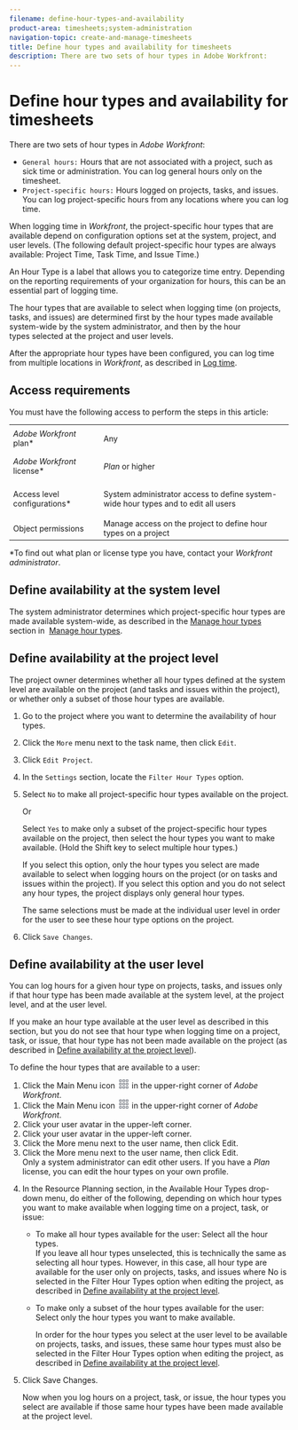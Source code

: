 ```yaml
---
filename: define-hour-types-and-availability
product-area: timesheets;system-administration
navigation-topic: create-and-manage-timesheets
title: Define hour types and availability for timesheets
description: There are two sets of hour types in Adobe Workfront:
---
```


# Define hour types and availability for timesheets

There are two sets of hour types in *Adobe Workfront*:

* `General hours:` Hours that are not associated with a project, such as sick time or administration. You can log general hours only on the timesheet.
* `Project-specific hours:` Hours logged on projects, tasks, and issues. You can log project-specific hours from any&nbsp;locations where you can log time.

When logging&nbsp;time in *Workfront*, the project-specific hour types that are available depend on configuration options set at the system, project, and user levels. (The following default project-specific hour types are always available: Project Time, Task Time, and Issue Time.)

An Hour Type is a label that allows you&nbsp;to categorize time entry. Depending on the reporting requirements of your organization for hours, this can&nbsp;be an essential part of logging time.

The hour types that are available to select when logging time (on projects, tasks, and issues) are determined first by the hour types made available system-wide by the system administrator, and then by the hour types&nbsp;selected at the project and user levels.

After the appropriate hour types have been configured, you can log time from multiple locations in *Workfront*, as described in [Log time](../../timesheets/create-and-manage-timesheets/log-time.md).

## Access requirements

You must have the following access to perform the steps in this article:

<table cellspacing="0"> 
 <col> 
 </col> 
 <col> 
 </col> 
 <tbody> 
  <tr> 
   <td role="rowheader"><em>Adobe Workfront</em> plan*</td> 
   <td> <p>Any</p> </td> 
  </tr> 
  <tr> 
   <td role="rowheader"><em>Adobe Workfront</em> license*</td> 
   <td> <p><em>Plan</em> or higher</p> </td> 
  </tr> 
  <tr> 
   <td role="rowheader">Access level configurations*</td> 
   <td> <p>System administrator access to define system-wide hour types and to edit all users</p> </td> 
  </tr> 
  <tr> 
   <td role="rowheader">Object permissions</td> 
   <td>Manage access on the project to define hour types on a project</td> 
  </tr> 
 </tbody> 
</table>

&#42;To find out what plan or license type you have, contact your *Workfront administrator*.

## Define availability&nbsp;at the system level

The system administrator determines which project-specific hour types are made available system-wide, as described in&nbsp;the [Manage hour types](../../administration-and-setup/set-up-workfront/configure-timesheets-schedules/hour-types.md) section in&nbsp; [Manage hour types](../../administration-and-setup/set-up-workfront/configure-timesheets-schedules/hour-types.md).

## Define availability&nbsp;at the project level

The project owner determines whether all hour types defined at the system level are available on the project (and tasks and issues within the project), or whether only a subset of those hour types are available.&nbsp;

1. Go to the project where you want to determine the&nbsp;availability of&nbsp;hour types.

   <!--
   <li value="2" data-mc-conditions="QuicksilverOrClassic.Quicksilver">Click the <span class="bold">More</span> menu next to the task name, then click <span class="bold">Edit</span>.</li>
   -->

1. Click the `More` menu next to the task name, then click `Edit`.

1. Click `Edit Project`.
1. In the `Settings` section, locate the `Filter Hour Types` option.  

1. Select `No`&nbsp;to make all project-specific hour types available on the project.

   Or

   Select `Yes` to make only a subset of the project-specific hour types available on the project,&nbsp;then select the hour types you want to make available. (Hold the Shift key to select multiple hour types.)

   If you select this option, only the hour types you select are made available to select when logging hours on the project (or on tasks and issues within the project). If you select this option and you do not&nbsp;select any hour types, the project displays only general hour types.

   The same selections must be made at the individual user level in order for the user to see these hour type options on the project.

1. Click `Save Changes`.

## Define availability&nbsp;at&nbsp;the&nbsp;user level

You can log hours for a given hour type on projects, tasks, and issues only if that hour type has been made available at the system level, at the project level, and at the user level.

If you make an hour type available at the user level as described in this section, but you do not see that hour type when logging time on a project, task, or issue, that hour type has not been made available on the project (as described in [Define availability at the project level](#defining-availability-at-the-project-level)).

To define the hour types that are available to a user:

<ol> <draft-comment>
  <li value="1" data-mc-conditions="QuicksilverOrClassic.Quicksilver">Click the <span class="bold">Main Menu</span> icon <img src="assets/main-menu-icon.png"> in the upper-right corner of <em>Adobe Workfront</em>.</li>
 </draft-comment>
 <li value="1" data-mc-conditions="QuicksilverOrClassic.Quicksilver">Click the <span class="bold">Main Menu</span> icon <img src="assets/main-menu-icon.png"> in the upper-right corner of <em>Adobe Workfront</em>.</li> <draft-comment>
  <li value="2" data-mc-conditions="QuicksilverOrClassic.Quicksilver">Click your user avatar in the upper-left corner.</li>
 </draft-comment>
 <li value="2" data-mc-conditions="QuicksilverOrClassic.Quicksilver">Click your user avatar in the upper-left corner.</li> <draft-comment>
  <li value="3" data-mc-conditions="QuicksilverOrClassic.Quicksilver">Click the <span class="bold">More</span> menu next to the user name, then click <span class="bold">Edit</span>.</li>
 </draft-comment>
 <li value="3" data-mc-conditions="QuicksilverOrClassic.Quicksilver">Click the <span class="bold">More</span> menu next to the user name, then click <span class="bold">Edit</span>.</li> <note type="note">
  Only a system administrator can edit other users. If you have a 
  <em>Plan</em> license, you can edit the hour types on your own profile.
 </note> 
 <li value="4"> <p>In the <span class="bold">Resource Planning</span> section, in the <span class="bold">Available Hour Types</span> drop-down menu, do either of the following, depending on which hour types you want to make available when logging time on a project, task, or issue:</p> 
  <ul> 
   <li> <p><span class="bold">To make all hour types available for the user:</span>&nbsp;Select all the hour types.<br>If you leave all hour types unselected, this is technically the same as selecting all hour types. However, in this case, all hour type are available for the user only on projects, tasks, and&nbsp;issues where&nbsp;<span class="bold">No</span> is selected in the <span class="bold">Filter Hour Types</span> option when editing the project, as described in <a href="#defining-availability-at-the-project-level" class="MCXref xref">Define availability&nbsp;at the project level</a>.</p> </li> 
   <li> <p><span class="bold">To make only a subset of the hour types available for the user:</span> Select only the hour types you want to make available.</p> <p>In order for the hour types you select at the user level to be available on projects, tasks, and issues, these same hour types must also be selected&nbsp;in the <span class="bold">Filter Hour Types</span> option when editing the project, as described in <a href="#defining-availability-at-the-project-level" class="MCXref xref">Define availability&nbsp;at the project level</a>.</p> </li> 
  </ul> </li> 
 <li value="5"> <p>Click <span class="bold">Save Changes</span>.</p> <p>Now when you log hours on a project, task, or issue, the hour types you select are available if those same hour types have been made available at the project level.</p> </li> 
</ol>

